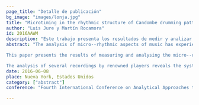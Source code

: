 ```yaml
---
page_title: "Detalle de publicación"
bg_image: "images/lonja.jpg" 
title: "Microtiming in the rhythmic structure of Candombe drumming patterns"  
author: "Luis Jure y Martín Rocamora"  
id: 2016AAWM
description: "Este trabajo presenta los resultados de medir y analizar las características microtemporales de los patrones rítmicos del candombe uruguayo."
abstract: "The analysis of micro--rhythmic aspects of music has experienced an important development in recent years. Microtiming involves small--scale temporal deviations of events in the musical surface with respect to an underlying isochronous metrical grid. These deviations can take the form of tempo variations like *rubato*; in other cases they rather consist of the time--shifting of events with respect to the steady beats of a constant tempo (e.g. *notes inégales* in Baroque or ``swing'' eighth--notes in Jazz). It has been recently argued that in some cases microtiming could be better understood by considering non--isochronous beat subdivisions.

This paper presents the results of measuring and analysing the micro--rhythmical properties of the drumming patterns in Uruguayan Candombe. Candombe rhythm results from the interaction of the patterns of three drums of different size and pitch, and its metric structure---a cycle of four beats and sixteen pulses--- shares many traits with other musics of the Afro--Atlantic world. 

The analysis of several recordings by renowned players reveals the systematic and consistent use of micro--temporal deviations in the patterns of Candombe, demonstrating that microtiming is a structural component of its rhythm."  
date: 2016-06-08  
place: Nueva York, Estados Unidos  
category: ["abstract"]  
conference: "Fourth International Conference on Analytical Approaches to World Music (AAWM 2016)"  

---
```


